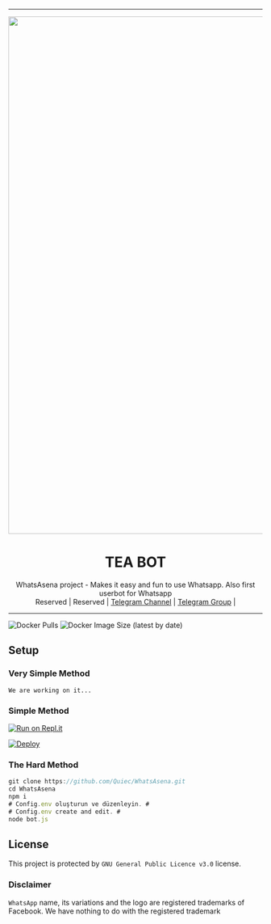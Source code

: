 ----

<div align="center">
  <img src="https://i.ibb.co/yWT2rkR/Whats-App-Image-2021-11-14-at-15-00-05.png" width="1024" height="1024">
  <h1>TEA BOT</h1>
</div>
<p align="center">
    WhatsAsena project - Makes it easy and fun to use Whatsapp. Also first userbot for Whatsapp
    <br>
        Reserved |
        Reserved |
        <a href="https://t.me/">Telegram Channel</a> |
        <a href="https://t.me/">Telegram Group</a> |
    <br>
</p>

----
![Docker Pulls](https://img.shields.io/docker/pulls/fusuf/whatsasena?style=flat-square) ![Docker Image Size (latest by date)](https://img.shields.io/docker/image-size/fusuf/whatsasena?style=flat-square)

## Setup
### Very Simple Method
`We are working on it...`

### Simple Method
[![Run on Repl.it](https://repl.it/badge/github/Quiec/whatsasena)](https://replit.com/@SaviruKashmira/TEA-BOT-QR)

[![Deploy](https://www.herokucdn.com/deploy/button.svg)](https://heroku.com/deploy?template=https://github.com/TECHVISIONLK/TEABOT)

### The Hard Method
```js
git clone https://github.com/Quiec/WhatsAsena.git
cd WhatsAsena
npm i
# Config.env oluşturun ve düzenleyin. #
# Config.env create and edit. #
node bot.js
```

## License
This project is protected by `GNU General Public Licence v3.0` license.

### Disclaimer
`WhatsApp` name, its variations and the logo are registered trademarks of Facebook. We have nothing to do with the registered trademark

